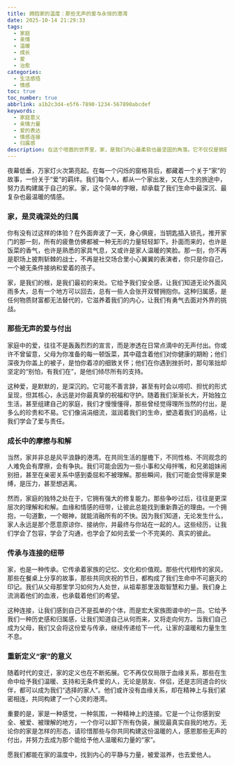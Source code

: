 ```yaml
---
title: 拥抱家的温度：那些无声的爱与永恒的港湾
date: 2025-10-14 21:29:33
tags:
  - 家庭
  - 亲情
  - 温暖
  - 成长
  - 爱
  - 治愈
categories:
  - 生活感悟
  - 情感
toc: true
toc_number: true
abbrlink: a1b2c3d4-e5f6-7890-1234-567890abcdef
keywords:
  - 家庭意义
  - 亲情力量
  - 爱的表达
  - 情感连接
  - 归属感
description: 在这个喧嚣的世界里，家，是我们内心最柔软也最坚固的角落。它不仅仅是钢筋水泥的居所，更是情感的汇聚地，是灵魂得以安放的港湾。本文将带你一同感受家庭的温度，那些无声的爱与付出，以及它如何塑造我们，治愈我们，并成为我们生命中永恒的力量。
---
```


夜幕低垂，万家灯火次第亮起。在每一个闪烁的窗格背后，都藏着一个关于“家”的故事，一份关于“爱”的羁绊。我们每个人，都从一个家出发，又在人生的旅途中，努力去构建属于自己的家。家，这个简单的字眼，却承载了我们生命中最深沉、最复杂也最温暖的情感。

### 家，是灵魂深处的归属

你有没有过这样的体验？在外面奔波了一天，身心俱疲，当钥匙插入锁孔，推开家门的那一刻，所有的疲惫仿佛都被一种无形的力量轻轻卸下。扑面而来的，也许是饭菜的香气，也许是熟悉的家具气息，又或许是家人温暖的笑脸。那一刻，你不再是职场上披荆斩棘的战士，不再是社交场合里小心翼翼的表演者，你只是你自己，一个被无条件接纳和爱着的孩子。

家，是我们的根，是我们最初的来处。它给予我们安全感，让我们知道无论外面风雨多大，总有一个地方可以回去，总有一些人会张开双臂拥抱你。这种归属感，是任何物质财富都无法替代的，它滋养着我们的内心，让我们有勇气去面对外界的挑战。

### 那些无声的爱与付出

家庭中的爱，往往不是轰轰烈烈的宣言，而是渗透在日常点滴中的无声付出。你或许不曾留意，父母为你准备的每一顿饭菜，其中蕴含着他们对你健康的期盼；他们深夜为你盖上的被子，是怕你着凉的细致关怀；他们在你遇到挫折时，那句笨拙却坚定的“别怕，有我们在”，是他们倾尽所有的支持。

这种爱，是默默的，是深沉的。它可能不善言辞，甚至有时会以唠叨、担忧的形式呈现，但其核心，永远是对你最真挚的祝福和守护。随着我们渐渐长大，开始独立生活，甚至组建自己的家庭，我们才慢慢懂得，那些曾经觉得理所当然的付出，是多么的珍贵和不易。它们像涓涓细流，滋润着我们的生命，塑造着我们的品格，让我们学会了爱与责任。

### 成长中的摩擦与和解

当然，家并非总是风平浪静的港湾。在共同生活的屋檐下，不同性格、不同观念的人难免会有摩擦，会有争执。我们可能会因为一些小事和父母拌嘴，和兄弟姐妹闹别扭，甚至在亲密关系中感到委屈和不被理解。那些瞬间，我们可能会觉得家是束缚，是压力，甚至想逃离。

然而，家庭的独特之处在于，它拥有强大的修复能力。那些争吵过后，往往是更深层次的理解和和解。血缘和情感的纽带，让彼此总能找到重新靠近的理由。一个拥抱，一句道歉，一个眼神，就能消融所有的不快。因为我们知道，无论发生什么，家人永远是那个愿意原谅你、接纳你，并最终与你站在一起的人。这些经历，让我们学会了包容，学会了沟通，也学会了如何去爱一个不完美的、真实的彼此。

### 传承与连接的纽带

家，也是一种传承。它传承着家族的记忆、文化和价值观。那些代代相传的家风，那些在餐桌上分享的故事，那些共同庆祝的节日，都构成了我们生命中不可磨灭的印记。我们从父母那里学习如何为人处世，从祖辈那里汲取智慧和力量。我们身上流淌着他们的血液，也承载着他们的希望。

这种连接，让我们感到自己不是孤单的个体，而是宏大家族图谱中的一员。它给予我们一种历史感和归属感，让我们知道自己从何而来，又将走向何方。当我们自己成为父母，我们又会将这份爱与传承，继续传递给下一代，让家的温暖和力量生生不息。

### 重新定义“家”的意义

随着时代的变迁，家的定义也在不断拓展。它不再仅仅局限于血缘关系，那些在生命中给予我们温暖、支持和无条件爱的人，无论是朋友、伴侣，还是志同道合的伙伴，都可以成为我们“选择的家人”。他们或许没有血缘关系，却在精神上与我们紧密相连，共同构建了一个心灵的港湾。

重要的是，家是一种感觉，一种氛围，一种精神上的连接。它是一个让你感到安全、被爱、被理解的地方，一个你可以卸下所有伪装，展现最真实自我的地方。无论你的家是怎样的形态，请珍惜那些与你共同构建这份温暖的人，感恩那些无声的付出，并努力去成为那个能给予他人温暖和力量的“家”。

愿我们都能在家的温度中，找到内心的平静与力量，被爱滋养，也去爱他人。